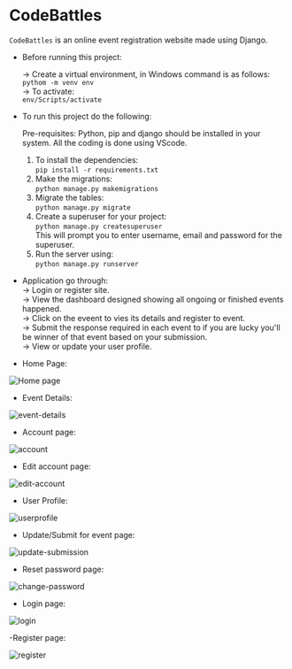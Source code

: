 # CodeBattles

`CodeBattles` is an online event registration website made using Django.

- Before running this project: 

  -> Create a virtual environment, in Windows command is as follows: \
    `pythom -m venv env` \
   -> To activate: \
     `env/Scripts/activate`

- To run this project do the following:

    Pre-requisites: Python, pip and django should be installed in your system. All the coding is done using VScode.
    1. To install the dependencies: \
       `pip install -r requirements.txt` 
    2. Make the migrations:\
        `python manage.py makemigrations` 
    3. Migrate the tables: \
        `python manage.py migrate` 
    4. Create a superuser for your project: \
        `python manage.py createsuperuser`   
        This will prompt you to enter username, email and password for the superuser.  
    5. Run the server using: \
        `python manage.py runserver`
        
 - Application go through: \
  -> Login or register site. \
  -> View the dashboard designed showing all ongoing or finished events happened. \
  -> Click on the eveent to vies its details and register to event. \
  -> Submit the response required in each event to if you are lucky you'll be winner of that event based on your submission. \
  -> View or update your user profile.
  
- Home Page: 

![Home page](https://user-images.githubusercontent.com/93663329/202914135-3d59f728-626d-4aa5-bf77-90c971db1372.png)



- Event Details: 

![event-details](https://user-images.githubusercontent.com/93663329/202914144-e3be57d1-2a39-445d-81f3-5a5465cfd165.png)


- Account page:

![account](https://user-images.githubusercontent.com/93663329/202914150-f6e9082b-4436-4bc3-9430-0d92b099779b.png)


- Edit account page: 

![edit-account](https://user-images.githubusercontent.com/93663329/202914159-b7533aa0-6f4f-42df-ba2a-f40d403f8a8b.png)


- User Profile:

![userprofile](https://user-images.githubusercontent.com/93663329/202914178-af633776-9f8f-43a3-9360-bdb4916f7930.png)


- Update/Submit for event page:

![update-submission](https://user-images.githubusercontent.com/93663329/202914194-79c3baa4-5961-4f39-b7fc-d902f937d9f1.png)


- Reset password page:

![change-password](https://user-images.githubusercontent.com/93663329/202914207-e1ac77c8-397a-4842-a70d-7c2a960515ec.png)


- Login page:

![login](https://user-images.githubusercontent.com/93663329/202914212-557dda5c-a83f-4099-83fc-944c32e8070d.png)


-Register page: 

![register](https://user-images.githubusercontent.com/93663329/202914218-fa42d733-4d41-456c-909e-3214cce0b311.png)

